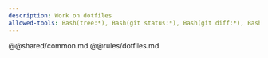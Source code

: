 ```yaml
---
description: Work on dotfiles
allowed-tools: Bash(tree:*), Bash(git status:*), Bash(git diff:*), Bash(jq:*), Bash(meta-composer:*)
---
```

@@shared/common.md
@@rules/dotfiles.md
